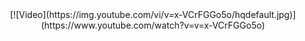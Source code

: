 <div align="center">
  [![Video](https://img.youtube.com/vi/v=x-VCrFGGo5o/hqdefault.jpg)](https://www.youtube.com/watch?v=v=x-VCrFGGo5o)
</div>
